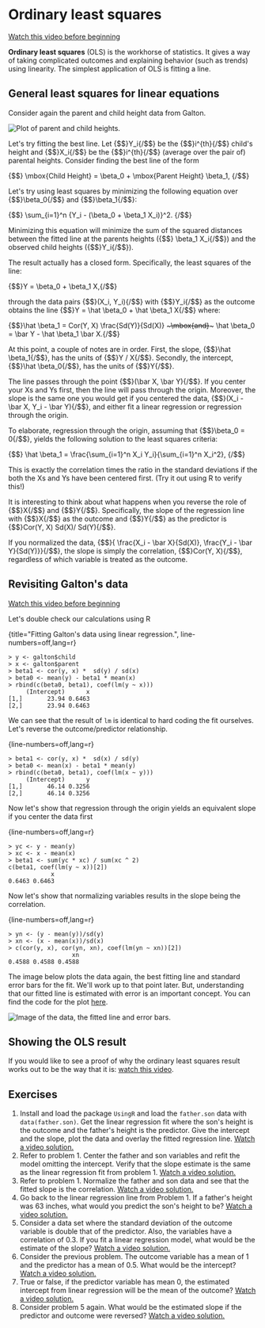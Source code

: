 # Ordinary least squares
[Watch this video before beginning](https://www.youtube.com/watch?v=LapyH7MG3Q4&list=PLpl-gQkQivXjqHAJd2t-J_One_fYE55tC&index=6)

**Ordinary least squares** (OLS) is the workhorse of statistics. It gives
a way of taking complicated outcomes and explaining behavior (such as trends)
using linearity. The simplest application of OLS is fitting a line.


## General least squares for linear equations
Consider again the parent and child height data from Galton.

![Plot of parent and child heights.](images/freqGalton.png)

Let's try fitting the best line.
Let {$$}Y_i{/$$} be the {$$}i^{th}{/$$} child's height and
{$$}X_i{/$$} be the {$$}i^{th}{/$$} (average over the pair of) parental heights.
Consider finding the best line of the form

{$$} \mbox{Child Height} = \beta_0 + \mbox{Parent Height} \beta_1, {/$$}

Let's try using least squares by minimizing the following equation
over {$$}\beta_0{/$$} and {$$}\beta_1{/$$}:

{$$}
\sum_{i=1}^n \{Y_i - (\beta_0 + \beta_1 X_i)\}^2.
{/$$}

Minimizing this equation will minimize the sum of the squared distances
between the fitted line at the parents heights ({$$} \beta_1 X_i{/$$})
and the observed child heights ({$$}Y_i{/$$}).

The result actually has a closed form. Specifically, the least squares
of the line:

{$$}Y = \beta_0 + \beta_1 X,{/$$}

through the data pairs {$$}(X_i, Y_i){/$$} with {$$}Y_i{/$$} as the outcome obtains
the line {$$}Y = \hat \beta_0 + \hat \beta_1 X{/$$}
where:

{$$}\hat \beta_1 = Cor(Y, X) \frac{Sd(Y)}{Sd(X)} ~~~\mbox{and}~~~ \hat \beta_0 = \bar Y - \hat \beta_1 \bar X.{/$$}

At this point, a couple of notes are in order.
First, the slope, {$$}\hat \beta_1{/$$}, has the units of {$$}Y / X{/$$}. Secondly,
the intercept, {$$}\hat \beta_0{/$$}, has the units of {$$}Y{/$$}.

The line passes through the point {$$}(\bar X, \bar Y){/$$}. If you center your
Xs and Ys first, then the line will pass through the origin. Moreover,
the slope is the same one you would get if you centered the data,
{$$}(X_i - \bar X, Y_i - \bar Y){/$$}, and either fit a linear regression
or regression through the origin.

To elaborate, regression through the origin, assuming that {$$}\beta_0 = 0{/$$},
yields the following solution to the least squares criteria:

{$$}
\hat \beta_1 = \frac{\sum_{i=1}^n X_i Y_i}{\sum_{i=1}^n X_i^2},
{/$$}

This is exactly the correlation times the
ratio in the standard deviations if
the both the Xs and Ys have been centered first. (Try it out using R to
verify this!)

It is interesting to think about what happens when you reverse the role of {$$}X{/$$}
and {$$}Y{/$$}. Specifically, the slope of the regression line with {$$}X{/$$}
as the outcome and {$$}Y{/$$} as the predictor is {$$}Cor(Y, X) Sd(X)/ Sd(Y){/$$}.

If you normalized the data,
{$$}\{ \frac{X_i - \bar X}{Sd(X)}, \frac{Y_i - \bar Y}{Sd(Y)}\}{/$$},
the slope is simply the correlation, {$$}Cor(Y, X){/$$}, regardless of which variable
is treated as the outcome.


## Revisiting Galton's data
[Watch this video before beginning](https://www.youtube.com/watch?v=O7cDyrjWBBc&index=7&list=PLpl-gQkQivXjqHAJd2t-J_One_fYE55tC)

Let's double check our calculations using R

{title="Fitting Galton's data using linear regression.", line-numbers=off,lang=r}
~~~
> y <- galton$child
> x <- galton$parent
> beta1 <- cor(y, x) *  sd(y) / sd(x)
> beta0 <- mean(y) - beta1 * mean(x)
> rbind(c(beta0, beta1), coef(lm(y ~ x)))
     (Intercept)      x
[1,]       23.94 0.6463
[2,]       23.94 0.6463
~~~

We can see that the result of `lm` is identical to hard coding the fit ourselves.
Let's reverse the outcome/predictor relationship.

{line-numbers=off,lang=r}
~~~
> beta1 <- cor(y, x) *  sd(x) / sd(y)
> beta0 <- mean(x) - beta1 * mean(y)
> rbind(c(beta0, beta1), coef(lm(x ~ y)))
     (Intercept)      y
[1,]       46.14 0.3256
[2,]       46.14 0.3256
~~~

Now let's show that
regression through the origin yields an equivalent slope if you center the data first

{line-numbers=off,lang=r}
~~~
> yc <- y - mean(y)
> xc <- x - mean(x)
> beta1 <- sum(yc * xc) / sum(xc ^ 2)
c(beta1, coef(lm(y ~ x))[2])
            x
0.6463 0.6463
~~~

Now let's show that normalizing variables results in the slope being the correlation.

{line-numbers=off,lang=r}
~~~
> yn <- (y - mean(y))/sd(y)
> xn <- (x - mean(x))/sd(x)
> c(cor(y, x), cor(yn, xn), coef(lm(yn ~ xn))[2])
                  xn
0.4588 0.4588 0.4588
~~~

The image below plots the data again, the best fitting line and standard
error bars for the fit. We'll work up to that point later. But, understanding
that our fitted line is estimated with error is an important concept.
You can find the code for the plot [here](https://github.com/bcaffo/courses/blob/master/07_RegressionModels/01_03_ols/index.Rmd).

![Image of the data, the fitted line and error bars.](images/galton4.png)

## Showing the OLS result
If you would like to see a proof of why the ordinary least squares result works out to be the way that it is:
[watch this video](https://www.youtube.com/watch?v=COVQX8WZVA8&index=8&list=PLpl-gQkQivXjqHAJd2t-J_One_fYE55tC).

## Exercises
1. Install and load the package `UsingR` and load the `father.son` data with `data(father.son)`. Get the
linear regression fit where the son's height is the outcome and the father's height is the predictor.
Give the intercept and the slope, plot the data and overlay the fitted regression line. [Watch a video solution.](https://www.youtube.com/watch?v=HH78kFrT-5k&index=8&list=PLpl-gQkQivXji7JK1OP1qS7zalwUBPrX0)
2. Refer to problem 1. Center the father and son variables and refit the model omitting the intercept. Verify that the slope estimate is the same as the linear regression fit
from problem 1. [Watch a video solution.](https://www.youtube.com/watch?v=Bf0euQ_-CuE&list=PLpl-gQkQivXji7JK1OP1qS7zalwUBPrX0&index=10)
3. Refer to problem 1. Normalize the father and son data and see that the fitted slope is the correlation. [Watch a video solution.](https://www.youtube.com/watch?v=Bf0euQ_-CuE&list=PLpl-gQkQivXji7JK1OP1qS7zalwUBPrX0&index=10)
4. Go back to the linear regression line from Problem 1. If a father's height was 63 inches, what would you predict
the son's height to be? [Watch a video solution.](https://www.youtube.com/watch?v=46eu_SrKVNE&list=PLpl-gQkQivXji7JK1OP1qS7zalwUBPrX0&index=11)
5. Consider a data set where the standard deviation of the outcome variable is double that of the predictor. Also, the variables
have a correlation of 0.3. If you fit a linear regression model, what would be the estimate of the slope? [Watch a video solution.](https://www.youtube.com/watch?v=rRADoy09tXg&list=PLpl-gQkQivXji7JK1OP1qS7zalwUBPrX0&index=12)
6. Consider the previous problem. The outcome variable has a mean of 1 and the predictor has a mean of 0.5. What would be
the intercept? [Watch a video solution.](https://www.youtube.com/watch?v=TRxhUJB2zfg&list=PLpl-gQkQivXji7JK1OP1qS7zalwUBPrX0&index=13)
7. True or false, if the predictor variable has mean 0, the estimated intercept from linear regression
will be the mean of the outcome? [Watch a video solution.](https://www.youtube.com/watch?v=XBXL70A9eDw&list=PLpl-gQkQivXji7JK1OP1qS7zalwUBPrX0&index=14)
8. Consider problem 5 again. What would be the estimated slope if the predictor and outcome were reversed? [Watch a video solution.](https://www.youtube.com/watch?v=kzmyzpHcNtg&list=PLpl-gQkQivXji7JK1OP1qS7zalwUBPrX0&index=15)
